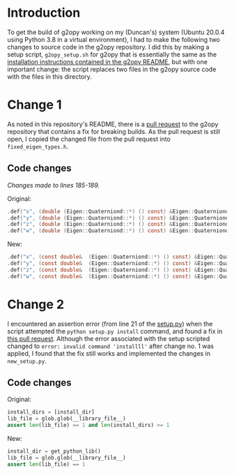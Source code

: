 # Introduction

To get the build of g2opy working on my (Duncan's) system (Ubuntu 20.0.4 using Python 3.8 in a virtual environment), I had to make the following two changes to source code in the g2opy repository. I did this by making a setup script, `g2opy_setup.sh` for g2opy that is essentially the same as the [installation instructions contained in the g2opy README](https://github.com/uoip/g2opy#Installation), but with one important change: the script replaces two files in the g2opy source code with the files in this directory.

# Change 1

As noted in this repository's README, there is a [pull request]((https://github.com/uoip/g2opy/pull/16)) to the g2opy repository that contains a fix for breaking builds. As the pull request is still open, I copied the changed file from the pull request into `fixed_eigen_types.h`.

## Code changes

*Changes made to lines 185-189.*

Original:

```c
.def("x", (double (Eigen::Quaterniond::*) () const) &Eigen::Quaterniond::x)
.def("y", (double (Eigen::Quaterniond::*) () const) &Eigen::Quaterniond::y)
.def("z", (double (Eigen::Quaterniond::*) () const) &Eigen::Quaterniond::z)
.def("w", (double (Eigen::Quaterniond::*) () const) &Eigen::Quaterniond::w)
```

New:

```c
.def("x", (const double&  (Eigen::Quaterniond::*) () const) &Eigen::Quaterniond::x)
.def("y", (const double&  (Eigen::Quaterniond::*) () const) &Eigen::Quaterniond::y)
.def("z", (const double&  (Eigen::Quaterniond::*) () const) &Eigen::Quaterniond::z)
.def("w", (const double&  (Eigen::Quaterniond::*) () const) &Eigen::Quaterniond::w)
```

# Change 2

I encountered an assertion error (from line 21 of the [setup.py](https://github.com/uoip/g2opy/blob/master/setup.py)) when the script attempted the `python setup.py install` command, and found a fix in [this pull request](https://github.com/uoip/pangolin/issues/20). Although the error associated with the setup scripted changed to `error: invalid command 'installll'` after change no. 1 was applied, I found that the fix still works and implemented the changes in `new_setup.py`.

## Code changes

Original:

```python
install_dirs = [install_dir]
lib_file = glob.glob(__library_file__)
assert len(lib_file) == 1 and len(install_dirs) >= 1
```

New:

```python
install_dir = get_python_lib()
lib_file = glob.glob(__library_file__)
assert len(lib_file) == 1
```
